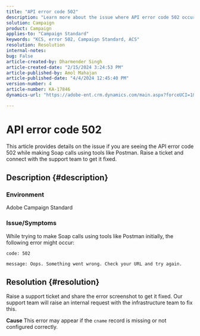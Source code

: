 ```yaml
---
title: "API error code 502"
description: "Learn more about the issue where API error code 502 occurs while making Soap calls using tools. Connect with the support team via raising ticket."
solution: Campaign
product: Campaign
applies-to: "Campaign Standard"
keywords: "KCS, error 502, Campaign Standard, ACS"
resolution: Resolution
internal-notes: 
bug: False
article-created-by: Dharmender Singh
article-created-date: "2/15/2024 3:24:53 PM"
article-published-by: Amol Mahajan
article-published-date: "4/4/2024 12:45:40 PM"
version-number: 4
article-number: KA-17846
dynamics-url: "https://adobe-ent.crm.dynamics.com/main.aspx?forceUCI=1&pagetype=entityrecord&etn=knowledgearticle&id=d007ba5c-16cc-ee11-9079-6045bd0061cb"

---
```

# API error code 502


This article provides details on the issue if you are seeing the API error code 502 while making Soap calls using tools like Postman. Raise a ticket and connect with the support team to get it fixed.

## Description {#description}


### <b>Environment</b>

Adobe Campaign Standard



### <b>Issue/Symptoms</b>

While trying to make Soap calls using tools like Postman initially, the following error might occur:




```
code: 502

message: Oops. Something went wrong. Check your URL and try again.
```





## Resolution {#resolution}


Raise a support ticket and share the error screenshot to get it fixed. Our support team will raise an internal request with the infrastructure team to fix this.


<b>Cause</b>
This error may appear if the `cname` record is missing or not configured correctly.
